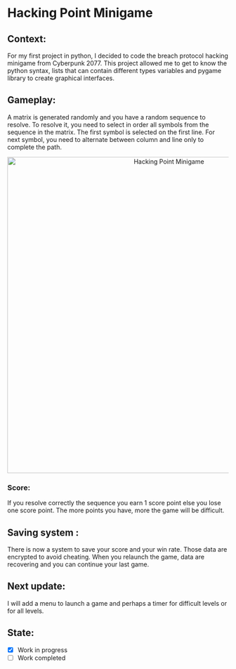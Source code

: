 # Hacking Point Minigame
## Context:
For my first project in python, I decided to code the breach protocol hacking minigame from Cyberpunk 2077. This project allowed me to get to know the python syntax, lists that can contain different types variables and pygame library to create graphical interfaces.

## Gameplay:
A matrix is generated randomly and you have a random sequence to resolve. To resolve it, you need to select in order all symbols from the sequence in the matrix. The first symbol is selected on the first line. For next symbol, you need to alternate between column and line only to complete the path.

<p align="center">
  <img width="720" alt="Hacking Point Minigame" src="https://user-images.githubusercontent.com/73184884/177358359-1ca165b9-1d9a-4f4c-b944-061ccb9c03a2.png">
</p>

### Score:
If you resolve correctly the sequence you earn 1 score point else you lose one score point. The more points you have, more the game will be difficult.

## Saving system :
There is now a system to save your score and your win rate. Those data are encrypted to avoid cheating. When you relaunch the game, data are recovering and you can continue your last game.

## Next update:
I will add a menu to launch a game and perhaps a timer for difficult levels or for all levels.

## State:
- [X] Work in progress
- [ ] Work completed
